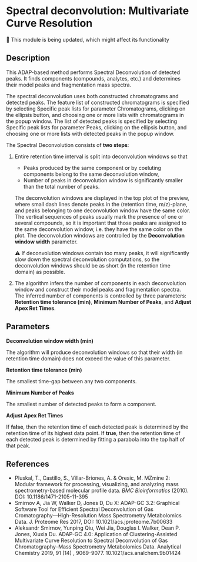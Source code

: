 # **Spectral deconvolution: Multivariate Curve Resolution**

:construction: This module is being updated, which might affect its functionality

## **Description**

This ADAP-based method performs Spectral Deconvolution of detected peaks. It finds components (compounds, analytes, etc.) and determines their model peaks and fragmentation mass spectra.

The spectral deconvolution uses both constructed chromatograms and detected peaks. The feature list of constructed chromatograms is specified by selecting Specific peak lists for parameter Chromatograms, clicking on the ellipsis button, and choosing one or more lists with chromatograms in the popup window. The list of detected peaks is specified by selecting Specific peak lists for parameter Peaks, clicking on the ellipsis button, and choosing one or more lists with detected peaks in the popup window.


The Spectral Deconvolution consists of **two steps**:

1. Entire retention time interval is split into deconvolution windows so that

   - Peaks produced by the same component or by coeluting components belong to the same deconvolution window,
   - Number of peaks in deconvolution window is significantly smaller than the total number of peaks.

   The deconvolution windows are displayed in the top plot of the preview, where small dash lines denote peaks in the (retention time, m/z)-plane, and peaks belonging to one deconvolution window have the same color. The vertical sequences of peaks usually mark the presence of one or several compounds, so it is important that those peaks are assigned to the same deconvolution window, i.e. they have the same color on the plot. The deconvolution windows are controlled by the **Deconvolution window width** parameter.

   :warning: If deconvolution windows contain too many peaks, it will significantly slow down the spectral deconvolution computations, so the deconvolution windows should be as short (in the retention time domain) as possible.
2. The algorithm infers the number of components in each deconvolution window and construct their model peaks and fragmentation spectra. The inferred number of components is controlled by three parameters: **Retention time tolerance (min)**, **Minimum Number of Peaks**, and **Adjust Apex Ret Times**.

## **Parameters**

**Deconvolution window width (min)** 

The algorithm will produce deconvolution windows so that their width (in retention time domain) does not exceed the value of this parameter.

**Retention time tolerance (min)**

The smallest time-gap between any two components.

**Minimum Number of Peaks**

The smallest number of detected peaks to form a component.

**Adjust Apex Ret Times**

If **false**, then the retention time of each detected peak is determined by the retention time of its highest data point. 
If **true**, then the retention time of each detected peak is determined by fitting a parabola into the top half of that peak.

## **References**
- Pluskal, T., Castillo, S., Villar-Briones, A. & Oresic, M. MZmine 2: Modular framework for processing, visualizing, and analyzing mass spectrometry-based molecular profile data. _BMC Bioinformatics_ (2010). DOI: <a>10.1186/1471-2105-11-395</a>
- Smirnov A, Jia W, Walker D, Jones D, Du X: ADAP-GC 3.2: Graphical Software Tool for Efficient Spectral Deconvolution of Gas Cromatography—High-Resolution Mass Spectrometry Metabolomics Data. J. Proteome Res 2017, DOI: <a>10.1021/acs.jproteome.7b00633</a>
- Aleksandr Smirnov, Yunping Qiu, Wei Jia, Douglas I. Walker, Dean P. Jones, Xiuxia Du. ADAP-GC 4.0: Application of Clustering-Assisted Multivariate Curve Resolution to Spectral Deconvolution of Gas Chromatography–Mass Spectrometry Metabolomics Data. Analytical Chemistry 2019, 91 (14) , 9069-9077. <a>10.1021/acs.analchem.9b01424</a>